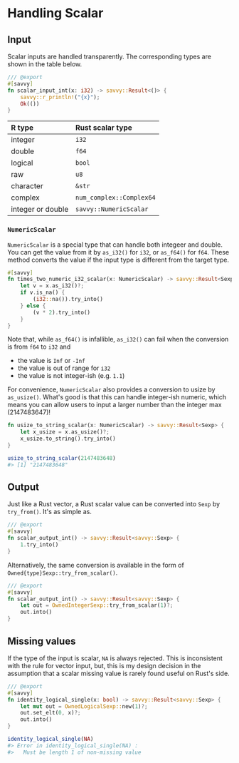 # Handling Scalar

## Input

Scalar inputs are handled transparently. The corresponding types are shown in
the table below.

```rust
/// @export
#[savvy]
fn scalar_input_int(x: i32) -> savvy::Result<()> {
    savvy::r_println!("{x}");
    Ok(())
}
```

| R type     | Rust scalar type   |
|:-----------|:-------------------|
| integer    | `i32`              |
| double     | `f64`              |
| logical    | `bool`             |
| raw        | `u8`               |
| character  | `&str`             |
| complex    | `num_complex::Complex64` |
| integer or double   | `savvy::NumericScalar` |

### `NumericScalar`

`NumericScalar` is a special type that can handle both integeer and double. You
can get the value from it by `as_i32()` for `i32`, or `as_f64()` for `f64`.
These method converts the value if the input type is different from the target
type.

```rust
#[savvy]
fn times_two_numeric_i32_scalar(x: NumericScalar) -> savvy::Result<Sexp> {
    let v = x.as_i32()?;
    if v.is_na() {
        (i32::na()).try_into()
    } else {
        (v * 2).try_into()
    }
}
```

Note that, while `as_f64()` is infallible, `as_i32()` can fail when the
conversion is from `f64` to `i32` and

- the value is `Inf` or `-Inf`
- the value is out of range for `i32`
- the value is not integer-ish (e.g. `1.1`)

For convenience, `NumericScalar` also provides a conversion to usize by
`as_usize()`. What's good is that this can handle integer-ish numeric, which
means you can allow users to input a larger number than the integer max
(2147483647)!

```rust
fn usize_to_string_scalar(x: NumericScalar) -> savvy::Result<Sexp> {
    let x_usize = x.as_usize()?;
    x_usize.to_string().try_into()
}
```

```r
usize_to_string_scalar(2147483648)
#> [1] "2147483648"
```

## Output

Just like a Rust vector, a Rust scalar value can be converted into `Sexp` by
`try_from()`. It's as simple as.

```rust
/// @export
#[savvy]
fn scalar_output_int() -> savvy::Result<savvy::Sexp> {
    1.try_into()
}
```

Alternatively, the same conversion is available in the form of
`Owned{type}Sexp::try_from_scalar()`.

```rust
/// @export
#[savvy]
fn scalar_output_int() -> savvy::Result<savvy::Sexp> {
    let out = OwnedIntegerSexp::try_from_scalar(1)?;
    out.into()
}
```

## Missing values

If the type of the input is scalar, `NA` is always rejected. This is
inconsistent with the rule for vector input, but, this is my design decision in
the assumption that a scalar missing value is rarely found useful on Rust's
side.

```rust
/// @export
#[savvy]
fn identity_logical_single(x: bool) -> savvy::Result<savvy::Sexp> {
    let mut out = OwnedLogicalSexp::new(1)?;
    out.set_elt(0, x)?;
    out.into()
}
```

```r
identity_logical_single(NA)
#> Error in identity_logical_single(NA) : 
#>   Must be length 1 of non-missing value
```
